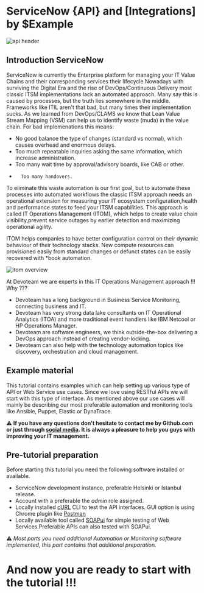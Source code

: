 # ServiceNow {API} and [Integrations] by $Example 

<img src="https://raw.githubusercontent.com/avwsolutions/SN-API-Examples/master/Content/header.png" alt="api header">

## Introduction ServiceNow
ServiceNow is currently the Enterprise platform for managing your IT Value Chains and their corresponding services their lifecycle.Nowadays with surviving the Digital Era and the rise of DevOps/Continuous Delivery most classic ITSM implementations lack an automated approach. Many say this is caused by processes, but the truth lies somewhere in the middle. Frameworks like ITIL aren't that bad, but many times their implementation sucks. As we learned from DevOps/CLAMS we know that Lean Value Stream Mapping (VSM) can help us to identify waste (muda) in the value chain.
For bad implemenations this means:
-	No good balance the type of changes (standard vs normal), which causes overhead and enormous delays.
-	Too much repeatable inquiries asking the same information, which increase administration.
-	Too many wait time by approval/advisory boards, like CAB or other.
-       Too many handovers.

To eliminate this waste automation is our first goal, but to automate these processes into automated workflows the classic ITSM approach needs an operational extension for measuring your IT ecosystem configuration,health and performance states to feed your ITSM capabilities. This approach is called IT Operations Management (ITOM), which helps to create value chain visibility,prevent service outages by earlier detection and maximizing operational agility. 

ITOM helps companies to have better configuration control on their dynamic behaviour of their technology stacks. New compute resources can provisioned easily from standard changes or defunct states can be easily recovered with *book automation.

<img src="https://raw.githubusercontent.com/avwsolutions/SN-API-Examples/master/Content/itom-overview.png" alt="itom overview">

At Devoteam we are experts in this IT Operations Management approach !!! Why ???

-	Devoteam has a long background in Business Service Monitoring, connecting business and IT.
-	Devoteam has very strong data lake consultants on IT Operational Analytics (ITOA) and more traditional event handlers like IBM Netcool or HP Operations Manager.
-	Devoteam are software engineers, we think outside-the-box delivering a DevOps approach instead of creating vendor-locking. 
-	Devoteam can also help with the technology automation topics like discovery, orchestration and cloud management. 

## Example material
This tutorial contains examples which can help setting up various type of API or Web Service use cases. Since we love using RESTful APIs we will start with this type of interface. As mentioned above our use cases will mainly be describing our most preferable automation and monitoring tools like Ansible, Puppet, Elastic or DynaTrace.

:warning: **If you have any questions don't hesitate to contact me by Github.com or just through [social media](https://www.avwsolutions.nl). It is always a pleasure to help you guys with improving your IT management.**

## Pre-tutorial preparation
Before starting this tutorial you need the following software installed or available.
-	ServiceNow development instance, preferable Helsinki or Istanbul release.
-	Account with a preferable the *admin* role assigned.
-	Locally installed [cURL](https://curl.haxx.se/docs/manpage.html) CLI to test the API interfaces. GUI option is using Chrome plugin like [Postman](https://chrome.google.com/webstore/detail/postman/fhbjgbiflinjbdggehcddcbncdddomop)
-	Locally available tool called [SOAPui](https://www.soapui.org/downloads/soapui.html) for simple testing of Web Services.Preferable APIs can also tested with SOAPui.

:warning: *Most parts you need additional Automation or Monitoring software implemented, this part contains that additional preparation.*
 
# **And now you are ready to start with the tutorial !!!**
